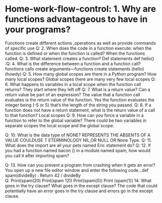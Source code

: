 # Home-work-flow-control:    1.    Why are functions advantageous to have in your programs?
Functions create different actions ,operations as well as provide commands of specific use
Q:    2.    When does the code in a function execute: when the function is defined or when the function is called?
When the functions called.
Q:    3.    What statement creates a function?
Def statements
def hello()
:Q:    4.    What is the difference between a function and a function call?
functions calls create arguments—functions create statements (hello) (howdy)
Q:    5.    How many global scopes are there in a Python program? How many local scopes?
Global scopes there are many very few local scopes
Q:    6.    What happens to variables in a local scope when the function call returns?
They start where they left off
Q:    7.    What is a return value? Can a return value be part of an expression?
The value that a function call evaluates is the return value of the function. Yes the function evaluates the integer being (-5 or 5) that’s the length of the string you passed.
Q:    8.    If a function does not have a return statement, what is the return value of a call to that function?
Local scopes
Q:    9.    How can you force a variable in a function to refer to the global variable?
There could be two variables in separate scopes the local scope and the global scope.

Q:    10.    What is the data type of NONE?
REPRESENTS THE ABSENTS OF A VALUE COULDUSE T ETERMINOLOGY NIL,OR NULL OR None Type.
Q:    11.    What does the import are all your pets named Eric statement do?
Q:    12.    If you had a function named bacon () in a module named spam, how would you call it after importing spam?

Q:    13.    How can you prevent a program from crashing when it gets an error?
You open up a new file editor window and enter the following code…def spam(divideBy) :
                                                                                                              Return 42 /   divideBy                   
Q:                                                                                                                                    Print(spam(20)
                                                                                                                                Print(spam 12))
                                                                                                                                 Print(spam(0))
                                                                                                                                  Print (spam(1))
14.    What goes in the try clause? What goes in the except clause?
The code that could potentially have  an error goes in the try clause  and errors go in the except clause.
